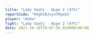 ```yaml
---
title: "Lady Vashj - Wipe 2 (47%)"
reportCode: "9VghCRJvynYPpxG1"
player: "Ankw"
fight: "Lady Vashj - Wipe 2 (47%)"
date: 2021-10-10T19:07:58.024000+00:00
---
```

